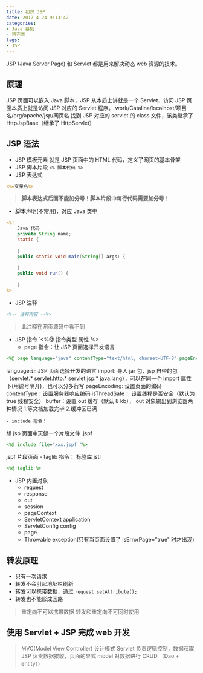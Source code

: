 ```yaml
---
title: 初识 JSP
date: 2017-4-24 9:13:42 
categories: 
- Java 基础
- 待完善
tags: 
- JSP
---
```


JSP (Java Server Page) 和 Servlet 都是用来解决动态 web 资源的技术。

<!--more-->

## 原理
JSP 页面可以嵌入 Java 脚本，JSP 从本质上讲就是一个 Servlet，访问 JSP 页面本质上就是访问 JSP 对应的 Servlet 程序。
work/Catalina/localhost/项目名/org/apache/jsp/网页名
找到 JSP 对应的 servlet 的 class 文件，该类继承了 HttpJspBase（继承了 HttpServlet）

## JSP 语法
- JSP 模板元素
就是 JSP 页面中的 HTML 代码，定义了网页的基本骨架
- JSP 脚本片段
`<% 脚本代码 %>`
- JSP 表达式
```JSP
<%=变量名%>
```
>**脚本表达式后面不能加分号！脚本片段中每行代码需要加分号！**
- 脚本声明(不常用)，对应 Java 类中
```JSP
<%!
	Java 代码
	private String name;
	static {
		
	}
	public static void main(String[] args) {
		
	}
	public void run() {
		
	}
%>
```
- JSP 注释
```JSP
<%-- 注释内容 --%>
```
>此注释在网页源码中看不到
- JSP 指令
`<%@ 指令类型 属性 %>
	- page 指令：让 JSP 页面选择开发语言
```JSP
<%@ page language="java" contentType="text/html; charset=UTF-8" pageEncoding="UTF-8" import="java.util*, java...."%>
```
language:让 JSP 页面选择开发的语言
import: 导入 jar 包，jsp 自带的包（servlet.* servlet.http.* servlet.jsp.* java.lang），可以在同一个 import 属性下(用逗号隔开)，也可以分多行写
pageEncoding: 设置页面的编码
contentType：设置服务器响应编码
isThreadSafe： 设置线程是否安全（默认为 true 线程安全）
buffer：设置 out 缓存（默认 8 kb）， out 对象输出到浏览器两种情况
	1.等文档加载完毕 
	2.缓冲区已满

	- include 指令：
想 jsp 页面中天健一个片段文件 .jspf
```JSP
<%@ include file="xxx.jspf "%>
```
jspf 片段页面
	- taglib 指令：
标签库 jstl
```JSP
<%@ taglib %>
```
- JSP 内置对象
	- request
	- response
	- out
	- session
	- pageContext
	- ServletContext application
	- ServletConfig config
	- page
	- Throwable exception(只有当页面设置了 isErrorPage="true" 时才出现)

## 转发原理
- 只有一次请求
- 转发不会引起地址栏刷新
- 转发可以携带数据，通过 `request.setAttribute();`
- 转发也不能形成回路

>重定向不可以携带数据
>转发和重定向不可同时使用

## 使用 Servlet + JSP 完成 web 开发


>MVC(Model View Controller) 设计模式
Servlet 负责逻辑控制，数据获取
JSP 负责数据接收，页面的显式
model 对数据进行 CRUD （Dao + entity）)
